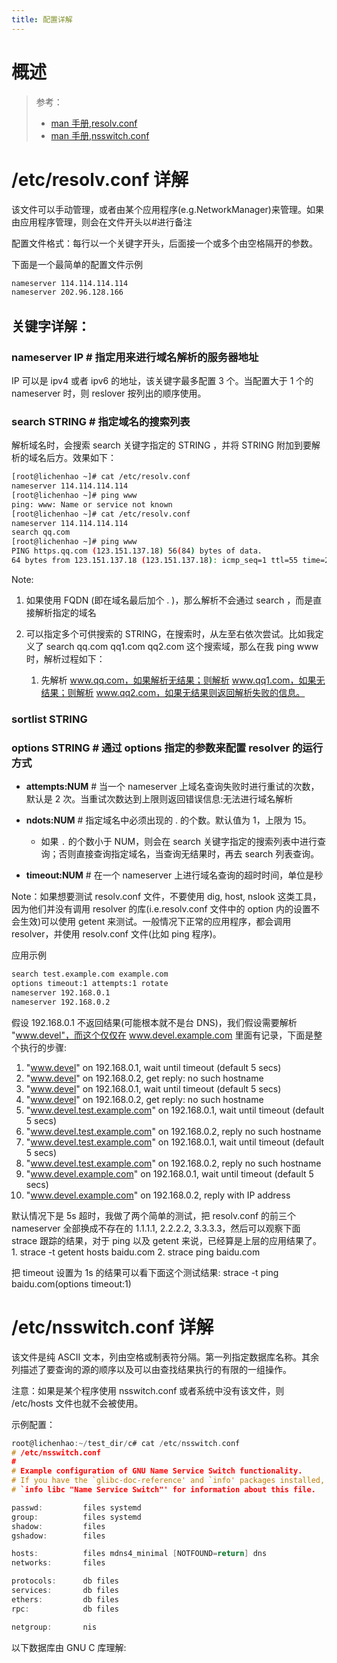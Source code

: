 ```yaml
---
title: 配置详解
---
```


# 概述

> 参考：
> - [man 手册,resolv.conf](http://man7.org/linux/man-pages/man5/resolv.conf.5.html)
> - [man 手册,nsswitch.conf](https://man7.org/linux/man-pages/man5/nsswitch.conf.5.html)

# /etc/resolv.conf 详解

该文件可以手动管理，或者由某个应用程序(e.g.NetworkManager)来管理。如果由应用程序管理，则会在文件开头以#进行备注

配置文件格式：每行以一个关键字开头，后面接一个或多个由空格隔开的参数。

下面是一个最简单的配置文件示例

```bash
nameserver 114.114.114.114
nameserver 202.96.128.166
```

## 关键字详解：

### nameserver IP # 指定用来进行域名解析的服务器地址

IP 可以是 ipv4 或者 ipv6 的地址，该关键字最多配置 3 个。当配置大于 1 个的 nameserver 时，则 reslover 按列出的顺序使用。

### search STRING # 指定域名的搜索列表

解析域名时，会搜索 search 关键字指定的 STRING ，并将 STRING 附加到要解析的域名后方。效果如下：

```bash
[root@lichenhao ~]# cat /etc/resolv.conf
nameserver 114.114.114.114
[root@lichenhao ~]# ping www
ping: www: Name or service not known
[root@lichenhao ~]# cat /etc/resolv.conf
nameserver 114.114.114.114
search qq.com
[root@lichenhao ~]# ping www
PING https.qq.com (123.151.137.18) 56(84) bytes of data.
64 bytes from 123.151.137.18 (123.151.137.18): icmp_seq=1 ttl=55 time=2.17 ms
```

Note:

1. 如果使用 FQDN (即在域名最后加个 . )，那么解析不会通过 search ，而是直接解析指定的域名

2. 可以指定多个可供搜索的 STRING，在搜索时，从左至右依次尝试。比如我定义了 search qq.com qq1.com qq2.com 这个搜索域，那么在我 ping www 时，解析过程如下：

   1. 先解析 www.qq.com，如果解析无结果；则解析 www.qq1.com，如果无结果；则解析 www.qq2.com，如果无结果则返回解析失败的信息。

### sortlist STRING

### options STRING # 通过 options 指定的参数来配置 resolver 的运行方式

- **attempts:NUM** # 当一个 nameserver 上域名查询失败时进行重试的次数，默认是 2 次。当重试次数达到上限则返回错误信息:无法进行域名解析

- **ndots:NUM** # 指定域名中必须出现的 . 的个数。默认值为 1，上限为 15。

  - 如果 `.` 的个数小于 NUM，则会在 search 关键字指定的搜索列表中进行查询；否则直接查询指定域名，当查询无结果时，再去 search 列表查询。

- **timeout:NUM** # 在一个 nameserver 上进行域名查询的超时时间，单位是秒

Note：如果想要测试 resolv.conf 文件，不要使用 dig, host, nslook 这类工具，因为他们并没有调用 resolver 的库(i.e.resolv.conf 文件中的 option 内的设置不会生效)可以使用 getent 来测试。一般情况下正常的应用程序，都会调用 resolver，并使用 resolv.conf 文件(比如 ping 程序)。

应用示例

```bash
search test.example.com example.com
options timeout:1 attempts:1 rotate
nameserver 192.168.0.1
nameserver 192.168.0.2
```

假设 192.168.0.1 不返回结果(可能根本就不是台 DNS)，我们假设需要解析 "www.devel"，而这个仅仅在 www.devel.example.com 里面有记录，下面是整个执行的步骤:

1. "www.devel" on 192.168.0.1, wait until timeout (default 5 secs)
2. "www.devel" on 192.168.0.2, get reply: no such hostname
3. "www.devel" on 192.168.0.1, wait until timeout (default 5 secs)
4. "www.devel" on 192.168.0.2, get reply: no such hostname
5. "www.devel.test.example.com" on 192.168.0.1, wait until timeout (default 5 secs)
6. "www.devel.test.example.com" on 192.168.0.2, reply no such hostname
7. "www.devel.test.example.com" on 192.168.0.1, wait until timeout (default 5 secs)
8. "www.devel.test.example.com" on 192.168.0.2, reply no such hostname
9. "www.devel.example.com" on 192.168.0.1, wait until timeout (default 5 secs)
10. "www.devel.example.com" on 192.168.0.2, reply with IP address

默认情况下是 5s 超时，我做了两个简单的测试，把 resolv.conf 的前三个 nameserver 全部换成不存在的 1.1.1.1, 2.2.2.2, 3.3.3.3，然后可以观察下面 strace 跟踪的结果，对于 ping 以及 getent 来说，已经算是上层的应用结果了。
1\. strace -t getent hosts baidu.com
2\. strace ping baidu.com

把 timeout 设置为 1s 的结果可以看下面这个测试结果:
strace -t ping baidu.com(options timeout:1)

# /etc/nsswitch.conf 详解

该文件是纯 ASCII 文本，列由空格或制表符分隔。第一列指定数据库名称。其余列描述了要查询的源的顺序以及可以由查找结果执行的有限的一组操作。

注意：如果是某个程序使用 nsswitch.conf 或者系统中没有该文件，则 /etc/hosts 文件也就不会被使用。

示例配置：

```c
root@lichenhao:~/test_dir/c# cat /etc/nsswitch.conf
# /etc/nsswitch.conf
#
# Example configuration of GNU Name Service Switch functionality.
# If you have the `glibc-doc-reference' and `info' packages installed, try:
# `info libc "Name Service Switch"' for information about this file.

passwd:         files systemd
group:          files systemd
shadow:         files
gshadow:        files

hosts:          files mdns4_minimal [NOTFOUND=return] dns
networks:       files

protocols:      db files
services:       db files
ethers:         db files
rpc:            db files

netgroup:       nis
```

以下数据库由 GNU C 库理解:
